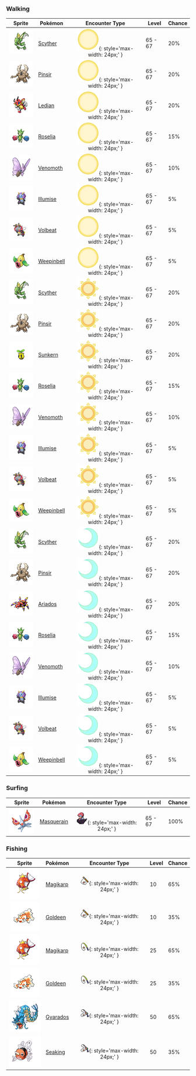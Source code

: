 ### Walking

| Sprite | Pokémon | Encounter Type | Level | Chance |
|:------:|---------|:--------------:|-------|--------|
| ![Scyther](../../assets/sprites/scyther/front.gif "Scyther") | [Scyther](../../pokemon/scyther.md/) | ![Morning](../../assets/encounter_types/morning.png "Morning"){: style='max-width: 24px;' } | 65 - 67 | 20% |
| ![Pinsir](../../assets/sprites/pinsir/front.gif "Pinsir") | [Pinsir](../../pokemon/pinsir.md/) | ![Morning](../../assets/encounter_types/morning.png "Morning"){: style='max-width: 24px;' } | 65 - 67 | 20% |
| ![Ledian](../../assets/sprites/ledian/front.gif "Ledian") | [Ledian](../../pokemon/ledian.md/) | ![Morning](../../assets/encounter_types/morning.png "Morning"){: style='max-width: 24px;' } | 65 - 67 | 20% |
| ![Roselia](../../assets/sprites/roselia/front.gif "Roselia") | [Roselia](../../pokemon/roselia.md/) | ![Morning](../../assets/encounter_types/morning.png "Morning"){: style='max-width: 24px;' } | 65 - 67 | 15% |
| ![Venomoth](../../assets/sprites/venomoth/front.gif "Venomoth") | [Venomoth](../../pokemon/venomoth.md/) | ![Morning](../../assets/encounter_types/morning.png "Morning"){: style='max-width: 24px;' } | 65 - 67 | 10% |
| ![Illumise](../../assets/sprites/illumise/front.gif "Illumise") | [Illumise](../../pokemon/illumise.md/) | ![Morning](../../assets/encounter_types/morning.png "Morning"){: style='max-width: 24px;' } | 65 - 67 | 5% |
| ![Volbeat](../../assets/sprites/volbeat/front.gif "Volbeat") | [Volbeat](../../pokemon/volbeat.md/) | ![Morning](../../assets/encounter_types/morning.png "Morning"){: style='max-width: 24px;' } | 65 - 67 | 5% |
| ![Weepinbell](../../assets/sprites/weepinbell/front.gif "Weepinbell") | [Weepinbell](../../pokemon/weepinbell.md/) | ![Morning](../../assets/encounter_types/morning.png "Morning"){: style='max-width: 24px;' } | 65 - 67 | 5% |
| ![Scyther](../../assets/sprites/scyther/front.gif "Scyther") | [Scyther](../../pokemon/scyther.md/) | ![Day](../../assets/encounter_types/day.png "Day"){: style='max-width: 24px;' } | 65 - 67 | 20% |
| ![Pinsir](../../assets/sprites/pinsir/front.gif "Pinsir") | [Pinsir](../../pokemon/pinsir.md/) | ![Day](../../assets/encounter_types/day.png "Day"){: style='max-width: 24px;' } | 65 - 67 | 20% |
| ![Sunkern](../../assets/sprites/sunkern/front.gif "Sunkern") | [Sunkern](../../pokemon/sunkern.md/) | ![Day](../../assets/encounter_types/day.png "Day"){: style='max-width: 24px;' } | 65 - 67 | 20% |
| ![Roselia](../../assets/sprites/roselia/front.gif "Roselia") | [Roselia](../../pokemon/roselia.md/) | ![Day](../../assets/encounter_types/day.png "Day"){: style='max-width: 24px;' } | 65 - 67 | 15% |
| ![Venomoth](../../assets/sprites/venomoth/front.gif "Venomoth") | [Venomoth](../../pokemon/venomoth.md/) | ![Day](../../assets/encounter_types/day.png "Day"){: style='max-width: 24px;' } | 65 - 67 | 10% |
| ![Illumise](../../assets/sprites/illumise/front.gif "Illumise") | [Illumise](../../pokemon/illumise.md/) | ![Day](../../assets/encounter_types/day.png "Day"){: style='max-width: 24px;' } | 65 - 67 | 5% |
| ![Volbeat](../../assets/sprites/volbeat/front.gif "Volbeat") | [Volbeat](../../pokemon/volbeat.md/) | ![Day](../../assets/encounter_types/day.png "Day"){: style='max-width: 24px;' } | 65 - 67 | 5% |
| ![Weepinbell](../../assets/sprites/weepinbell/front.gif "Weepinbell") | [Weepinbell](../../pokemon/weepinbell.md/) | ![Day](../../assets/encounter_types/day.png "Day"){: style='max-width: 24px;' } | 65 - 67 | 5% |
| ![Scyther](../../assets/sprites/scyther/front.gif "Scyther") | [Scyther](../../pokemon/scyther.md/) | ![Night](../../assets/encounter_types/night.png "Night"){: style='max-width: 24px;' } | 65 - 67 | 20% |
| ![Pinsir](../../assets/sprites/pinsir/front.gif "Pinsir") | [Pinsir](../../pokemon/pinsir.md/) | ![Night](../../assets/encounter_types/night.png "Night"){: style='max-width: 24px;' } | 65 - 67 | 20% |
| ![Ariados](../../assets/sprites/ariados/front.gif "Ariados") | [Ariados](../../pokemon/ariados.md/) | ![Night](../../assets/encounter_types/night.png "Night"){: style='max-width: 24px;' } | 65 - 67 | 20% |
| ![Roselia](../../assets/sprites/roselia/front.gif "Roselia") | [Roselia](../../pokemon/roselia.md/) | ![Night](../../assets/encounter_types/night.png "Night"){: style='max-width: 24px;' } | 65 - 67 | 15% |
| ![Venomoth](../../assets/sprites/venomoth/front.gif "Venomoth") | [Venomoth](../../pokemon/venomoth.md/) | ![Night](../../assets/encounter_types/night.png "Night"){: style='max-width: 24px;' } | 65 - 67 | 10% |
| ![Illumise](../../assets/sprites/illumise/front.gif "Illumise") | [Illumise](../../pokemon/illumise.md/) | ![Night](../../assets/encounter_types/night.png "Night"){: style='max-width: 24px;' } | 65 - 67 | 5% |
| ![Volbeat](../../assets/sprites/volbeat/front.gif "Volbeat") | [Volbeat](../../pokemon/volbeat.md/) | ![Night](../../assets/encounter_types/night.png "Night"){: style='max-width: 24px;' } | 65 - 67 | 5% |
| ![Weepinbell](../../assets/sprites/weepinbell/front.gif "Weepinbell") | [Weepinbell](../../pokemon/weepinbell.md/) | ![Night](../../assets/encounter_types/night.png "Night"){: style='max-width: 24px;' } | 65 - 67 | 5% |

### Surfing

| Sprite | Pokémon | Encounter Type | Level | Chance |
|:------:|---------|:--------------:|-------|--------|
| ![Masquerain](../../assets/sprites/masquerain/front.gif "Masquerain") | [Masquerain](../../pokemon/masquerain.md/) | ![Surf](../../assets/encounter_types/surf.png "Surf"){: style='max-width: 24px;' } | 65 - 67 | 100% |

### Fishing

| Sprite | Pokémon | Encounter Type | Level | Chance |
|:------:|---------|:--------------:|-------|--------|
| ![Magikarp](../../assets/sprites/magikarp/front.gif "Magikarp") | [Magikarp](../../pokemon/magikarp.md/) | ![Old Rod](../../assets/encounter_types/old_rod.png "Old Rod"){: style='max-width: 24px;' } | 10 | 65% |
| ![Goldeen](../../assets/sprites/goldeen/front.gif "Goldeen") | [Goldeen](../../pokemon/goldeen.md/) | ![Old Rod](../../assets/encounter_types/old_rod.png "Old Rod"){: style='max-width: 24px;' } | 10 | 35% |
| ![Magikarp](../../assets/sprites/magikarp/front.gif "Magikarp") | [Magikarp](../../pokemon/magikarp.md/) | ![Good Rod](../../assets/encounter_types/good_rod.png "Good Rod"){: style='max-width: 24px;' } | 25 | 65% |
| ![Goldeen](../../assets/sprites/goldeen/front.gif "Goldeen") | [Goldeen](../../pokemon/goldeen.md/) | ![Good Rod](../../assets/encounter_types/good_rod.png "Good Rod"){: style='max-width: 24px;' } | 25 | 35% |
| ![Gyarados](../../assets/sprites/gyarados/front.gif "Gyarados") | [Gyarados](../../pokemon/gyarados.md/) | ![Super Rod](../../assets/encounter_types/super_rod.png "Super Rod"){: style='max-width: 24px;' } | 50 | 65% |
| ![Seaking](../../assets/sprites/seaking/front.gif "Seaking") | [Seaking](../../pokemon/seaking.md/) | ![Super Rod](../../assets/encounter_types/super_rod.png "Super Rod"){: style='max-width: 24px;' } | 50 | 35% |

